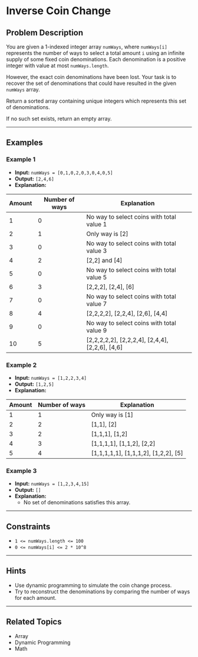 # Inverse Coin Change

## Problem Description

You are given a 1-indexed integer array `numWays`, where `numWays[i]` represents the number of ways to select a total amount `i` using an infinite supply of some fixed coin denominations. Each denomination is a positive integer with value at most `numWays.length`.

However, the exact coin denominations have been lost. Your task is to recover the set of denominations that could have resulted in the given `numWays` array.

Return a sorted array containing unique integers which represents this set of denominations.

If no such set exists, return an empty array.

---

## Examples

### Example 1
- **Input:** `numWays = [0,1,0,2,0,3,0,4,0,5]`
- **Output:** `[2,4,6]`
- **Explanation:**

| Amount | Number of ways | Explanation                                 |
|--------|----------------|---------------------------------------------|
| 1      | 0              | No way to select coins with total value 1   |
| 2      | 1              | Only way is [2]                             |
| 3      | 0              | No way to select coins with total value 3   |
| 4      | 2              | [2,2] and [4]                               |
| 5      | 0              | No way to select coins with total value 5   |
| 6      | 3              | [2,2,2], [2,4], [6]                         |
| 7      | 0              | No way to select coins with total value 7   |
| 8      | 4              | [2,2,2,2], [2,2,4], [2,6], [4,4]            |
| 9      | 0              | No way to select coins with total value 9   |
| 10     | 5              | [2,2,2,2,2], [2,2,2,4], [2,4,4], [2,2,6], [4,6] |

### Example 2
- **Input:** `numWays = [1,2,2,3,4]`
- **Output:** `[1,2,5]`
- **Explanation:**

| Amount | Number of ways | Explanation                                 |
|--------|----------------|---------------------------------------------|
| 1      | 1              | Only way is [1]                             |
| 2      | 2              | [1,1], [2]                                  |
| 3      | 2              | [1,1,1], [1,2]                              |
| 4      | 3              | [1,1,1,1], [1,1,2], [2,2]                   |
| 5      | 4              | [1,1,1,1,1], [1,1,1,2], [1,2,2], [5]        |

### Example 3
- **Input:** `numWays = [1,2,3,4,15]`
- **Output:** `[]`
- **Explanation:**
  - No set of denominations satisfies this array.

---

## Constraints
- `1 <= numWays.length <= 100`
- `0 <= numWays[i] <= 2 * 10^8`

---

## Hints
- Use dynamic programming to simulate the coin change process.
- Try to reconstruct the denominations by comparing the number of ways for each amount.

---

## Related Topics
- Array
- Dynamic Programming
- Math
